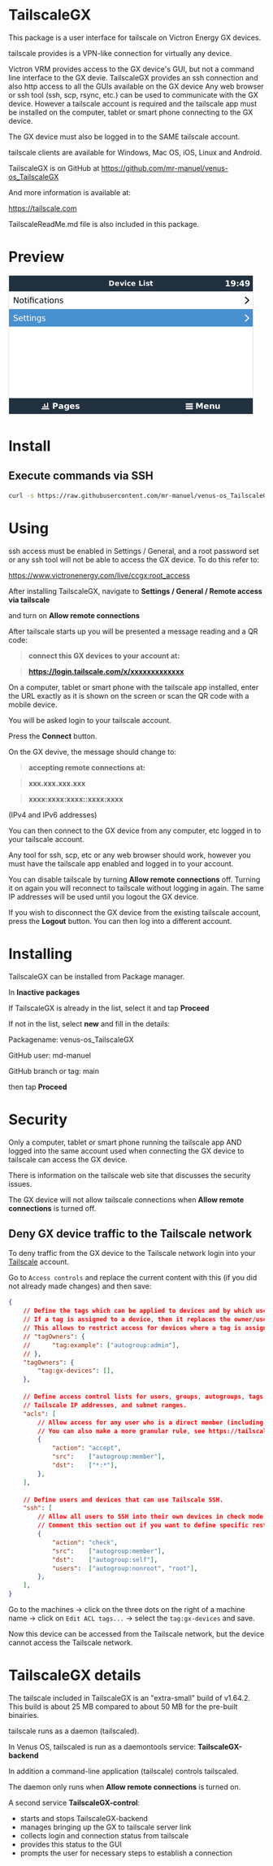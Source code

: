 # TailscaleGX

This package is a user interface for tailscale on Victron Energy GX devices.

tailscale provides is a VPN-like connection for virtually any device.

Victron VRM provides access to the GX device's GUI,
but not a command line interface to the GX devie.
TailscaleGX provides an ssh connection and also http access to all the GUIs available on the GX device
Any web browser or ssh tool (ssh, scp, rsync, etc.) can be used to communicate with the GX device.
However a tailscale account is required and the tailscale app must be installed on the computer,
tablet or smart phone connecting to the GX device.

The GX device must also be logged in to the SAME tailscale account.

tailscale clients are available for Windows, Mac OS, iOS, Linux and Android.

TailscaleGX is on GitHub at https://github.com/mr-manuel/venus-os_TailscaleGX

And more information is available at:

https://tailscale.com

TailscaleReadMe.md file is also included in this package.

# Preview

![Previes](.github/venus-os-TailScaleGX.gif)

# Install

## Execute commands via SSH

```bash
curl -s https://raw.githubusercontent.com/mr-manuel/venus-os_TailscaleGX/main/download-and-install.sh | bash
```

# Using

ssh access must be enabled in Settings / General, and a root password set
or any ssh tool will not be able to access the GX device.
To do this refer to:

https://www.victronenergy.com/live/ccgx:root_access

After installing TailscaleGX,
navigate to __Settings / General / Remote access via tailscale__

and turn on __Allow remote connections__

After tailscale starts up you will be presented a message reading and a QR code:

>__connect this GX devices to your account at:__

>__https://login.tailscale.com/x/xxxxxxxxxxxxx__

On a computer, tablet or smart phone with the tailscale app installed,
enter the URL exactly as it is shown on the screen or scan the QR code with a mobile device.

You will be asked login to your tailscale account.

Press the __Connect__ button.

On the GX devive, the message should change to:

>__accepting remote connections at:__

>__xxx.xxx.xxx.xxx__

>__xxxx:xxxx:xxxx::xxxx:xxxx__

(IPv4 and IPv6 addresses)

You can then connect to the GX device from any computer, etc logged in to your tailscale account.

Any tool for ssh, scp, etc or any web browser should work,
however you must have the tailscale app enabled and logged in to your account.

You can disable tailscale by turning __Allow remote connections__ off.
Turning it on again you will reconnect to tailscale without logging in again.
The same IP addresses will be used until you logout the GX device.

If you wish to disconnect the GX device from the existing tailscale account,
press the __Logout__ button. You can then log into a different account.

# Installing

TailscaleGX can be installed from Package manager.

In __Inactive packages__

If TailscaleGX is already in the list, select it and tap __Proceed__

If not in the list, select __new__ and fill in the details:

Packagename: venus-os_TailscaleGX

GitHub user: md-manuel

GitHub branch or tag: main

then tap __Proceed__

# Security

Only a computer, tablet or smart phone running the tailscale app
AND logged into the same account used when connecting the GX device
to tailscale can access the GX device.

There is information on the tailscale web site that discusses the security issues.

The GX device will not allow tailscale connections
when __Allow remote connections__ is turned off.

## Deny GX device traffic to the Tailscale network

To deny traffic from the GX device to the Tailscale network login into your [Tailscale](https://login.tailscale.com) account.

Go to `Access controls` and replace the current content with this (if you did not already made changes) and then save:

```json
{
	// Define the tags which can be applied to devices and by which users.
    // If a tag is assigned to a device, then it replaces the owner/user of the device.
    // This allows to restrict access for devices where a tag is assigned.
	// "tagOwners": {
	//  	"tag:example": ["autogroup:admin"],
	// },
	"tagOwners": {
		"tag:gx-devices": [],
	},

	// Define access control lists for users, groups, autogroups, tags,
	// Tailscale IP addresses, and subnet ranges.
	"acls": [
        // Allow access for any user who is a direct member (including all invited users) of the tailnet. Does not include users from shared nodes.
		// You can also make a more granular rule, see https://tailscale.com/kb/1337/acl-syntax#autogroups-autogroup
		{
			"action": "accept",
			"src":    ["autogroup:member"],
			"dst":    ["*:*"],
		},
	],

	// Define users and devices that can use Tailscale SSH.
	"ssh": [
		// Allow all users to SSH into their own devices in check mode.
		// Comment this section out if you want to define specific restrictions.
		{
			"action": "check",
			"src":    ["autogroup:member"],
			"dst":    ["autogroup:self"],
			"users":  ["autogroup:nonroot", "root"],
		},
	],
}
```

Go to the machines -> click on the three dots on the right of a machine name -> click on `Edit ACL tags...` -> select the `tag:gx-devices` and save.

Now this device can be accessed from the Tailscale network, but the device cannot access the Tailscale network.

# TailscaleGX details

The tailscale included in TailscaleGX is an "extra-small" build of v1.64.2.
This build is about 25 MB compared to about 50 MB for the pre-built binairies.

tailscale runs as a daemon (tailscaled).

In Venus OS, tailscaled is run as a daemontools service: __TailscaleGX-backend__

In addition a command-line application (tailscale) controls tailscaled.

The daemon only runs when __Allow remote connections__ is turned on.

A second service __TailscaleGX-control__:

- starts and stops TailscaleGX-backend
- manages bringing up the GX to tailscale server link
- collects login and connection status from tailscale
- provides this status to the GUI
- prompts the user for necessary steps to establish a connection
